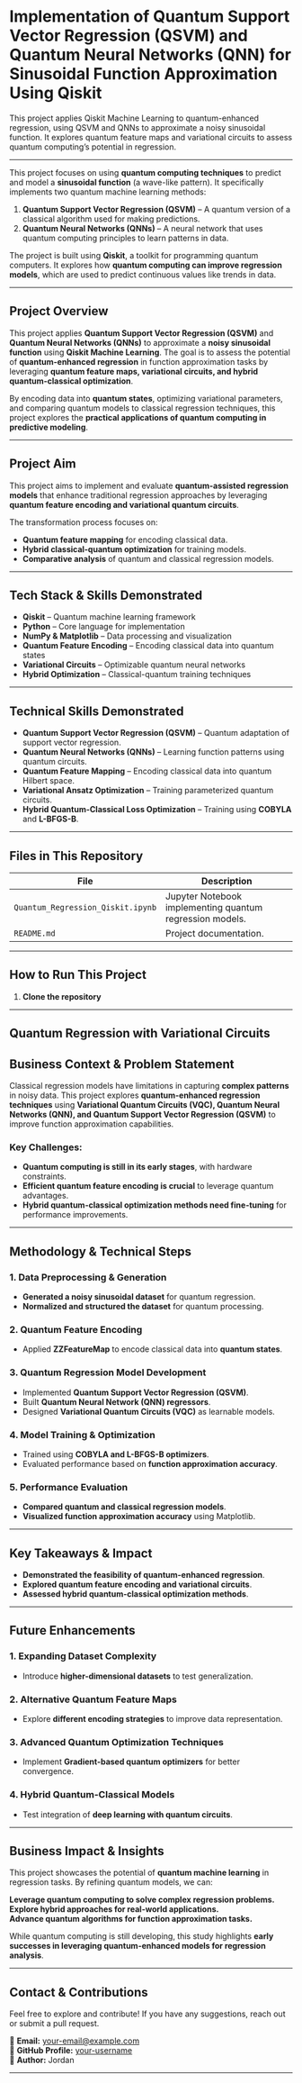 # Implementation of Quantum Support Vector Regression (QSVM) and Quantum Neural Networks (QNN) for Sinusoidal Function Approximation Using Qiskit

This project applies Qiskit Machine Learning to quantum-enhanced regression, using QSVM and QNNs to approximate a noisy sinusoidal function. It explores quantum feature maps and variational circuits to assess quantum computing’s potential in regression.
 
---

This project focuses on using **quantum computing techniques** to predict and model a **sinusoidal function** (a wave-like pattern). It specifically implements two quantum machine learning methods:  

1. **Quantum Support Vector Regression (QSVM)** – A quantum version of a classical algorithm used for making predictions.  
2. **Quantum Neural Networks (QNNs)** – A neural network that uses quantum computing principles to learn patterns in data.  

The project is built using **Qiskit**, a toolkit for programming quantum computers. It explores how **quantum computing can improve regression models**, which are used to predict continuous values like trends in data.

---

## Project Overview
This project applies **Quantum Support Vector Regression (QSVM)** and **Quantum Neural Networks (QNNs)** to approximate a **noisy sinusoidal function** using **Qiskit Machine Learning**. The goal is to assess the potential of **quantum-enhanced regression** in function approximation tasks by leveraging **quantum feature maps, variational circuits, and hybrid quantum-classical optimization**.

By encoding data into **quantum states**, optimizing variational parameters, and comparing quantum models to classical regression techniques, this project explores the **practical applications of quantum computing in predictive modeling**.

---

## **Project Aim**
This project aims to implement and evaluate **quantum-assisted regression models** that enhance traditional regression approaches by leveraging **quantum feature encoding and variational quantum circuits**.

The transformation process focuses on:
- **Quantum feature mapping** for encoding classical data.
- **Hybrid classical-quantum optimization** for training models.
- **Comparative analysis** of quantum and classical regression models.

---

## **Tech Stack & Skills Demonstrated**
- **Qiskit** – Quantum machine learning framework
- **Python** – Core language for implementation
- **NumPy & Matplotlib** – Data processing and visualization
- **Quantum Feature Encoding** – Encoding classical data into quantum states
- **Variational Circuits** – Optimizable quantum neural networks
- **Hybrid Optimization** – Classical-quantum training techniques

---

## **Technical Skills Demonstrated**
- **Quantum Support Vector Regression (QSVM)** – Quantum adaptation of support vector regression.
- **Quantum Neural Networks (QNNs)** – Learning function patterns using quantum circuits.
- **Quantum Feature Mapping** – Encoding classical data into quantum Hilbert space.
- **Variational Ansatz Optimization** – Training parameterized quantum circuits.
- **Hybrid Quantum-Classical Loss Optimization** – Training using **COBYLA** and **L-BFGS-B**.

---

## **Files in This Repository**  

| File                                   | Description |
|----------------------------------------|------------|
| `Quantum_Regression_Qiskit.ipynb`      | Jupyter Notebook implementing quantum regression models. |
| `README.md`                            | Project documentation. |

---

## **How to Run This Project**  

1. **Clone the repository**

---

## **Quantum Regression with Variational Circuits**  

## **Business Context & Problem Statement**  
Classical regression models have limitations in capturing **complex patterns** in noisy data. This project explores **quantum-enhanced regression techniques** using **Variational Quantum Circuits (VQC), Quantum Neural Networks (QNN), and Quantum Support Vector Regression (QSVM)** to improve function approximation capabilities.

### **Key Challenges:**  
- **Quantum computing is still in its early stages**, with hardware constraints.  
- **Efficient quantum feature encoding is crucial** to leverage quantum advantages.  
- **Hybrid quantum-classical optimization methods need fine-tuning** for performance improvements.  

---  

## **Methodology & Technical Steps**  

### **1. Data Preprocessing & Generation**  
- **Generated a noisy sinusoidal dataset** for quantum regression.  
- **Normalized and structured the dataset** for quantum processing.  

### **2. Quantum Feature Encoding**  
- Applied **ZZFeatureMap** to encode classical data into **quantum states**.  

### **3. Quantum Regression Model Development**  
- Implemented **Quantum Support Vector Regression (QSVM)**.  
- Built **Quantum Neural Network (QNN) regressors**.  
- Designed **Variational Quantum Circuits (VQC)** as learnable models.  

### **4. Model Training & Optimization**  
- Trained using **COBYLA and L-BFGS-B optimizers**.  
- Evaluated performance based on **function approximation accuracy**.  

### **5. Performance Evaluation**  
- **Compared quantum and classical regression models**.  
- **Visualized function approximation accuracy** using Matplotlib.  

---  

## **Key Takeaways & Impact**  
- **Demonstrated the feasibility of quantum-enhanced regression**.  
- **Explored quantum feature encoding and variational circuits**.  
- **Assessed hybrid quantum-classical optimization methods**.  

---  

## **Future Enhancements**  

### **1. Expanding Dataset Complexity**  
- Introduce **higher-dimensional datasets** to test generalization.  

### **2. Alternative Quantum Feature Maps**  
- Explore **different encoding strategies** to improve data representation.  

### **3. Advanced Quantum Optimization Techniques**  
- Implement **Gradient-based quantum optimizers** for better convergence.  

### **4. Hybrid Quantum-Classical Models**  
- Test integration of **deep learning with quantum circuits**.  

---  

## **Business Impact & Insights**  
This project showcases the potential of **quantum machine learning** in regression tasks. By refining quantum models, we can:  

**Leverage quantum computing to solve complex regression problems.**  
**Explore hybrid approaches for real-world applications.**  
**Advance quantum algorithms for function approximation tasks.**  

While quantum computing is still developing, this study highlights **early successes in leveraging quantum-enhanced models for regression analysis**.  

---  

## **Contact & Contributions**  
Feel free to explore and contribute! If you have any suggestions, reach out or submit a pull request.  

📧 **Email:** your-email@example.com  
🐙 **GitHub Profile:** [your-username](https://github.com/your-username)  
👤 **Author:** Jordan  

---

